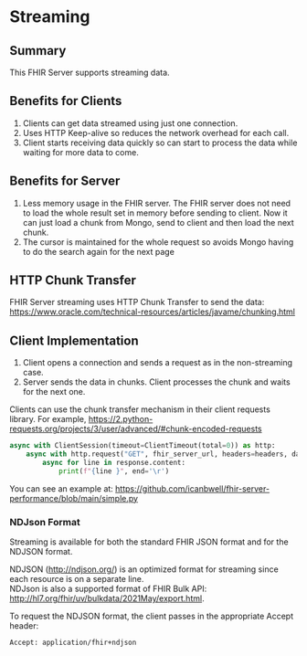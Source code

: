 # Streaming

## Summary
This FHIR Server supports streaming data.

## Benefits for Clients
1. Clients can get data streamed using just one connection.
2. Uses HTTP Keep-alive so reduces the network overhead for each call.
3. Client starts receiving data quickly so can start to process the data while waiting for more data to come.

## Benefits for Server
1. Less memory usage in the FHIR server. The FHIR server does not need to load the whole result set in memory before sending to client. Now it can just load a chunk from Mongo, send to client and then load the next chunk.
2. The cursor is maintained for the whole request so avoids Mongo having to do the search again for the next page

## HTTP Chunk Transfer 
FHIR Server streaming uses HTTP Chunk Transfer to send the data:
https://www.oracle.com/technical-resources/articles/javame/chunking.html


## Client Implementation
1. Client opens a connection and sends a request as in the non-streaming case.  
3. Server sends the data in chunks.  Client processes the chunk and waits for the next one.


Clients can use the chunk transfer mechanism in their client requests library.
For example,
https://2.python-requests.org/projects/3/user/advanced/#chunk-encoded-requests

```python
async with ClientSession(timeout=ClientTimeout(total=0)) as http:
    async with http.request("GET", fhir_server_url, headers=headers, data=payload, ssl=False) as response:
        async for line in response.content:
            print(f"{line }", end='\r')
```

You can see an example at: https://github.com/icanbwell/fhir-server-performance/blob/main/simple.py

### NDJson Format
Streaming is available for both the standard FHIR JSON format and for the NDJSON format.  

NDJSON (http://ndjson.org/) is an optimized format for streaming since each resource is on a separate line.  
NDJson is also a supported format of FHIR Bulk API: http://hl7.org/fhir/uv/bulkdata/2021May/export.html.


To request the NDJSON format, the client passes in the appropriate Accept header:
```html
Accept: application/fhir+ndjson
```


